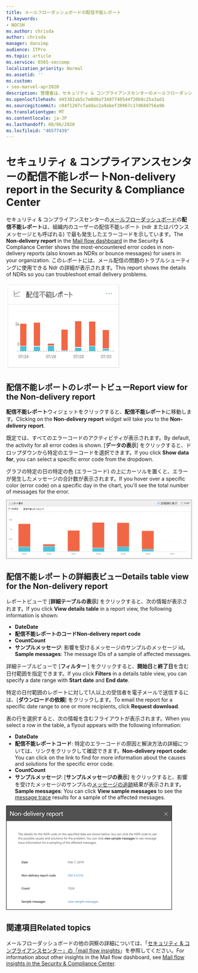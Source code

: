 ```yaml
---
title: メールフローダッシュボードの配信不能レポート
f1.keywords:
- NOCSH
ms.author: chrisda
author: chrisda
manager: dansimp
audience: ITPro
ms.topic: article
ms.service: O365-seccomp
localization_priority: Normal
ms.assetid: ''
ms.custom:
- seo-marvel-apr2020
description: 管理者は、セキュリティ & コンプライアンスセンターのメールフローダッシュボードにある配信不能レポート (Ndr またはバウンスメッセージとも呼ばれる) で、組織内の送信者に対して発生する可能性の高いエラーコードを監視する方法について説明します。
ms.openlocfilehash: d45382ab5c7e0d0a73487740544f20b9c25a3ad1
ms.sourcegitcommit: c04f1207cfaddac2a9abef38967c17d689756a96
ms.translationtype: MT
ms.contentlocale: ja-JP
ms.lasthandoff: 08/06/2020
ms.locfileid: "46577439"
---
```

# <a name="non-delivery-report-in-the-security--compliance-center"></a><span data-ttu-id="022c0-103">セキュリティ & コンプライアンスセンターの配信不能レポート</span><span class="sxs-lookup"><span data-stu-id="022c0-103">Non-delivery report in the Security & Compliance Center</span></span>

<span data-ttu-id="022c0-104">セキュリティ & コンプライアンスセンターの[メールフローダッシュボード](mail-flow-insights-v2.md)の**配信不能レポート**は、組織内のユーザーの配信不能レポート (ndr またはバウンスメッセージとも呼ばれる) で最も発生したエラーコードを示しています。</span><span class="sxs-lookup"><span data-stu-id="022c0-104">The **Non-delivery report** in the [Mail flow dashboard](mail-flow-insights-v2.md) in the Security & Compliance Center shows the most-encountered error codes in non-delivery reports (also known as NDRs or bounce messages) for users in your organization.</span></span> <span data-ttu-id="022c0-105">このレポートには、メール配信の問題のトラブルシューティングに使用できる Ndr の詳細が表示されます。</span><span class="sxs-lookup"><span data-stu-id="022c0-105">This report shows the details of NDRs so you can troubleshoot email delivery problems.</span></span>

![セキュリティ & コンプライアンスセンターのメールフローダッシュボードの配信不能レポートウィジェット](../../media/mfi-non-delivery-report-widget.png)

## <a name="report-view-for-the-non-delivery-report"></a><span data-ttu-id="022c0-107">配信不能レポートのレポートビュー</span><span class="sxs-lookup"><span data-stu-id="022c0-107">Report view for the Non-delivery report</span></span>

<span data-ttu-id="022c0-108">**配信不能レポート**ウィジェットをクリックすると、**配信不能レポート**に移動します。</span><span class="sxs-lookup"><span data-stu-id="022c0-108">Clicking on the **Non-delivery report** widget will take you to the **Non-delivery report**.</span></span>

<span data-ttu-id="022c0-109">既定では、すべてのエラーコードのアクティビティが表示されます。</span><span class="sxs-lookup"><span data-stu-id="022c0-109">By default, the activity for all error codes is shown.</span></span> <span data-ttu-id="022c0-110">[**データの表示**] をクリックすると、ドロップダウンから特定のエラーコードを選択できます。</span><span class="sxs-lookup"><span data-stu-id="022c0-110">If you click **Show data for**, you can select a specific error code from the dropdown.</span></span>

<span data-ttu-id="022c0-111">グラフの特定の日の特定の色 (エラーコード) の上にカーソルを置くと、エラーが発生したメッセージの合計数が表示されます。</span><span class="sxs-lookup"><span data-stu-id="022c0-111">If you hover over a specific color (error code) on a specific day in the chart, you'll see the total number of messages for the error.</span></span>

![承認されていないドメインレポートのレポートビュー](../../media/mfi-non-delivery-report-overview-view.png)

## <a name="details-table-view-for-the-non-delivery-report"></a><span data-ttu-id="022c0-113">配信不能レポートの詳細表ビュー</span><span class="sxs-lookup"><span data-stu-id="022c0-113">Details table view for the Non-delivery report</span></span>

<span data-ttu-id="022c0-114">レポートビューで [**詳細テーブルの表示**] をクリックすると、次の情報が表示されます。</span><span class="sxs-lookup"><span data-stu-id="022c0-114">If you click **View details table** in a report view, the following information is shown:</span></span>

- <span data-ttu-id="022c0-115">**Date**</span><span class="sxs-lookup"><span data-stu-id="022c0-115">**Date**</span></span>
- <span data-ttu-id="022c0-116">**配信不能レポートのコード**</span><span class="sxs-lookup"><span data-stu-id="022c0-116">**Non-delivery report code**</span></span>
- <span data-ttu-id="022c0-117">**Count**</span><span class="sxs-lookup"><span data-stu-id="022c0-117">**Count**</span></span>
- <span data-ttu-id="022c0-118">**サンプルメッセージ**: 影響を受けるメッセージのサンプルのメッセージ id。</span><span class="sxs-lookup"><span data-stu-id="022c0-118">**Sample messages**: The message IDs of a sample of affected messages.</span></span>

<span data-ttu-id="022c0-119">詳細テーブルビューで [**フィルター** ] をクリックすると、**開始日**と**終了日**を含む日付範囲を指定できます。</span><span class="sxs-lookup"><span data-stu-id="022c0-119">If you click **Filters** in a details table view, you can specify a date range with **Start date** and **End date**.</span></span>

<span data-ttu-id="022c0-120">特定の日付範囲のレポートに対して1人以上の受信者を電子メールで送信するには、[**ダウンロードの依頼**] をクリックします。</span><span class="sxs-lookup"><span data-stu-id="022c0-120">To email the report for a specific date range to one or more recipients, click **Request download**.</span></span>

<span data-ttu-id="022c0-121">表の行を選択すると、次の情報を含むフライアウトが表示されます。</span><span class="sxs-lookup"><span data-stu-id="022c0-121">When you select a row in the table, a flyout appears with the following information:</span></span>

- <span data-ttu-id="022c0-122">**Date**</span><span class="sxs-lookup"><span data-stu-id="022c0-122">**Date**</span></span>
- <span data-ttu-id="022c0-123">**配信不能レポートコード**: 特定のエラーコードの原因と解決方法の詳細については、リンクをクリックして確認できます。</span><span class="sxs-lookup"><span data-stu-id="022c0-123">**Non-delivery report code**: You can click on the link to find for more information about the causes and solutions for the specific error code.</span></span>
- <span data-ttu-id="022c0-124">**Count**</span><span class="sxs-lookup"><span data-stu-id="022c0-124">**Count**</span></span>
- <span data-ttu-id="022c0-125">**サンプルメッセージ**: [**サンプルメッセージの表示**] をクリックすると、影響を受けたメッセージのサンプルの[メッセージの追跡](message-trace-scc.md)結果が表示されます。</span><span class="sxs-lookup"><span data-stu-id="022c0-125">**Sample messages**: You can click **View sample messages** to see the [message trace](message-trace-scc.md) results for a sample of the affected messages.</span></span>

![配信不能レポートの [詳細] テーブルビューで行を選択した後の詳細ポップアップ](../../media/mfi-non-delivery-report-details-flyout.png)

## <a name="related-topics"></a><span data-ttu-id="022c0-127">関連項目</span><span class="sxs-lookup"><span data-stu-id="022c0-127">Related topics</span></span>

<span data-ttu-id="022c0-128">メールフローダッシュボードの他の洞察の詳細については、「[セキュリティ & コンプライアンスセンター」の「mail flow insights](mail-flow-insights-v2.md)」を参照してください。</span><span class="sxs-lookup"><span data-stu-id="022c0-128">For information about other insights in the Mail flow dashboard, see [Mail flow insights in the Security & Compliance Center](mail-flow-insights-v2.md).</span></span>
